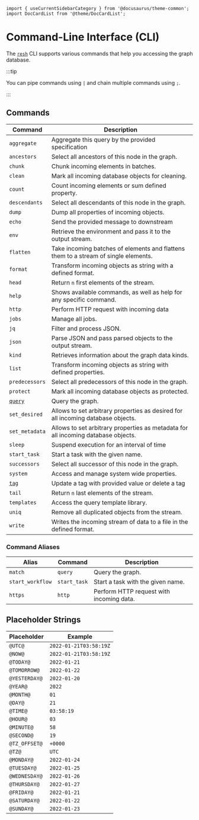 ```mdx-code-block
import { useCurrentSidebarCategory } from '@docusaurus/theme-common';
import DocCardList from '@theme/DocCardList';
```

# Command-Line Interface (CLI)

The [`resh`](/concepts/components/shell.md) CLI supports various commands that help you accessing the graph database.

:::tip

You can pipe commands using `|` and chain multiple commands using `;`.

:::

## Commands

| Command                      | Description                                                                         |
| ---------------------------- | ----------------------------------------------------------------------------------- |
| `aggregate`                  | Aggregate this query by the provided specification                                  |
| `ancestors`                  | Select all ancestors of this node in the graph.                                     |
| `chunk`                      | Chunk incoming elements in batches.                                                 |
| `clean`                      | Mark all incoming database objects for cleaning.                                    |
| `count`                      | Count incoming elements or sum defined property.                                    |
| `descendants`                | Select all descendants of this node in the graph.                                   |
| `dump`                       | Dump all properties of incoming objects.                                            |
| `echo`                       | Send the provided message to downstream                                             |
| `env`                        | Retrieve the environment and pass it to the output stream.                          |
| `flatten`                    | Take incoming batches of elements and flattens them to a stream of single elements. |
| `format`                     | Transform incoming objects as string with a defined format.                         |
| `head`                       | Return `n` first elements of the stream.                                            |
| `help`                       | Shows available commands, as well as help for any specific command.                 |
| `http`                       | Perform HTTP request with incoming data                                             |
| `jobs`                       | Manage all jobs.                                                                    |
| `jq`                         | Filter and process JSON.                                                            |
| `json`                       | Parse JSON and pass parsed objects to the output stream.                            |
| `kind`                       | Retrieves information about the graph data kinds.                                   |
| `list`                       | Transform incoming objects as string with defined properties.                       |
| `predecessors`               | Select all predecessors of this node in the graph.                                  |
| `protect`                    | Mark all incoming database objects as protected.                                    |
| [`query`](./query/README.md) | Query the graph.                                                                    |
| `set_desired`                | Allows to set arbitrary properties as desired for all incoming database objects.    |
| `set_metadata`               | Allows to set arbitrary properties as metadata for all incoming database objects.   |
| `sleep`                      | Suspend execution for an interval of time                                           |
| `start_task`                 | Start a task with the given name.                                                   |
| `successors`                 | Select all successor of this node in the graph.                                     |
| `system`                     | Access and manage system wide properties.                                           |
| [`tag`](./tag.md)            | Update a tag with provided value or delete a tag                                    |
| `tail`                       | Return `n` last elements of the stream.                                             |
| `templates`                  | Access the query template library.                                                  |
| `uniq`                       | Remove all duplicated objects from the stream.                                      |
| `write`                      | Writes the incoming stream of data to a file in the defined format.                 |

<DocCardList items={useCurrentSidebarCategory().items}/>

### Command Aliases

| Alias            | Command      | Description                              |
| ---------------- | ------------ | ---------------------------------------- |
| `match`          | `query`      | Query the graph.                         |
| `start_workflow` | `start_task` | Start a task with the given name.        |
| `https`          | `http`       | Perform HTTP request with incoming data. |

## Placeholder Strings

| Placeholder   | Example                |
| ------------- | ---------------------- |
| `@UTC@`       | `2022-01-21T03:58:19Z` |
| `@NOW@`       | `2022-01-21T03:58:19Z` |
| `@TODAY@`     | `2022-01-21`           |
| `@TOMORROW@`  | `2022-01-22`           |
| `@YESTERDAY@` | `2022-01-20`           |
| `@YEAR@`      | `2022`                 |
| `@MONTH@`     | `01`                   |
| `@DAY@`       | `21`                   |
| `@TIME@`      | `03:58:19`             |
| `@HOUR@`      | `03`                   |
| `@MINUTE@`    | `58`                   |
| `@SECOND@`    | `19`                   |
| `@TZ_OFFSET@` | `+0000`                |
| `@TZ@`        | `UTC`                  |
| `@MONDAY@`    | `2022-01-24`           |
| `@TUESDAY@`   | `2022-01-25`           |
| `@WEDNESDAY@` | `2022-01-26`           |
| `@THURSDAY@`  | `2022-01-27`           |
| `@FRIDAY@`    | `2022-01-21`           |
| `@SATURDAY@`  | `2022-01-22`           |
| `@SUNDAY@`    | `2022-01-23`           |

